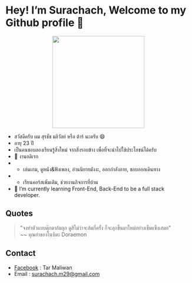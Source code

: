 # Hey! I’m Surachach, Welcome to my Github profile 👋 
<p align="center">
  <img width="250" src="https://media.giphy.com/media/bcKmIWkUMCjVm/giphy.gif">
</p>

- สวัสดีครับ ผม สุรชัช มลิวัลย์ หรือ ต้าร์ นะครับ 😄
- อายุ 23 ปี 
- เป็นคนชอบลองเรียนรู้สิ่งใหม่ จากสิ่งรอบข้าง เพื่อที่จะนำไปใช้ประโยชน์ได้ครับ
- 🔭 งานอดิเรก 
-  - เล่นเกม, ดูหนัง&ฟังเพลง, อ่านนิยายมังงะ, ออกกำลังกาย, ชอบออกเดินทาง
-  - เรียนคอร์สเพิ่มเติม, ช่วยงานกิจการที่บ้าน
- 🌱 I’m currently learning Front-End, Back-End to be a full stack developer.

## Quotes 
>  "จงทำตัวแบบตุ๊กตาล้มลุก ดูสิไม่ว่าจะล้มกี่ครั้ง ก็จะลุกขึ้นมาใหม่อย่างเข็มแข็งเสมอ"  
>~~ คุณย่าของโนบิตะ Doraemon

## Contact 
- [Facebook](https://www.facebook.com/surachach.maliwan) : Tar Maliwan <br>
- Email : surachach.m29@gmail.com

